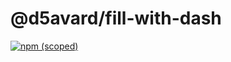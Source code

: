 # @d5avard/fill-with-dash

[![npm (scoped)](https://img.shields.io/badge/npm-v1.0.0-blue.svg)](https://www.npmjs.com/package/@d5avard/fill-with-dash)
